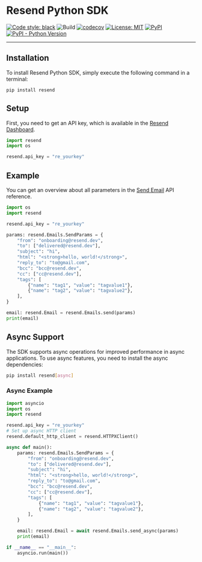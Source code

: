 # Resend Python SDK

[![Code style: black](https://img.shields.io/badge/code%20style-black-000000.svg)](https://github.com/psf/black)
![Build](https://github.com/drish/resend-py/actions/workflows/ci.yaml/badge.svg)
[![codecov](https://codecov.io/gh/drish/resend-py/branch/main/graph/badge.svg?token=GGD39PPFM0)](https://codecov.io/gh/drish/resend-py)
[![License: MIT](https://img.shields.io/badge/License-MIT-blue.svg)](https://opensource.org/licenses/MIT)
[![PyPI](https://img.shields.io/pypi/v/resend)](https://pypi.org/project/resend/)
[![PyPI - Python Version](https://img.shields.io/pypi/pyversions/resend)](https://pypi.org/project/resend)

---

## Installation

To install Resend Python SDK, simply execute the following command in a terminal:

```
pip install resend
```

## Setup

First, you need to get an API key, which is available in the [Resend Dashboard](https://resend.com).

```py
import resend
import os

resend.api_key = "re_yourkey"
```

## Example

You can get an overview about all parameters in the [Send Email](https://resend.com/docs/api-reference/emails/send-email) API reference.

```py
import os
import resend

resend.api_key = "re_yourkey"

params: resend.Emails.SendParams = {
    "from": "onboarding@resend.dev",
    "to": ["delivered@resend.dev"],
    "subject": "hi",
    "html": "<strong>hello, world!</strong>",
    "reply_to": "to@gmail.com",
    "bcc": "bcc@resend.dev",
    "cc": ["cc@resend.dev"],
    "tags": [
        {"name": "tag1", "value": "tagvalue1"},
        {"name": "tag2", "value": "tagvalue2"},
    ],
}

email: resend.Email = resend.Emails.send(params)
print(email)
```

## Async Support

The SDK supports async operations for improved performance in async applications. To use async features, you need to install the async dependencies:

```bash
pip install resend[async]
```

### Async Example

```py
import asyncio
import os
import resend

resend.api_key = "re_yourkey"
# Set up async HTTP client
resend.default_http_client = resend.HTTPXClient()

async def main():
    params: resend.Emails.SendParams = {
        "from": "onboarding@resend.dev",
        "to": ["delivered@resend.dev"],
        "subject": "hi",
        "html": "<strong>hello, world!</strong>",
        "reply_to": "to@gmail.com",
        "bcc": "bcc@resend.dev",
        "cc": ["cc@resend.dev"],
        "tags": [
            {"name": "tag1", "value": "tagvalue1"},
            {"name": "tag2", "value": "tagvalue2"},
        ],
    }

    email: resend.Email = await resend.Emails.send_async(params)
    print(email)

if __name__ == "__main__":
    asyncio.run(main())
```
